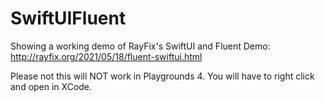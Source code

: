 # SwiftUIFluent
Showing a working demo of RayFix's SwiftUI and Fluent Demo: http://rayfix.org/2021/05/18/fluent-swiftui.html

Please not this will NOT work in Playgrounds 4. You will have to right click and open in XCode.
